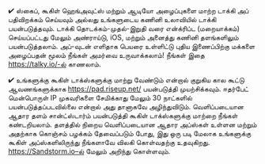 


✔ ஸ்கைப், கூகிள் ஹெங்அவுட்ஸ் மற்றும் ஆடியோ அழைப்புகளை மாற்ற டாக்கி அப் பதிவிறக்கம் செய்யவும் அல்லது உங்களுடைய கணினி உலாவியில் டாக்கி பயன்படுத்தவும். டாக்கி தொடக்கம்-முதல்-இறுதி வரை என்க்ரிப்ட (மறையாக்கம்) செய்யப்பட்டது மேலும் அண்ராய்டு, iOS, மற்றும் அனைத்து கணினி தளங்களிலும் பயன்படுத்தலாம். அப்-வுடன் எளிதாக பெயரை உள்ளிட்டு புதிய இணைப்பிற்கு மக்களை அழைப்பதன் மூலம் நீங்கள் அமர்வை உருவாக்கலாம்! நீங்கள் இதை https://talky.io/-ல் காணலாம். 

✔ உங்களுக்கு கூகிள் டாக்ஸ்களுக்கு மாற்று வேண்டும் என்றால் குறுகிய கால கூட்டு ஆவணங்களுக்காக https://pad.riseup.net/ பயன்படுத்தி முயற்சிக்கவும். ஈதர்பேட் மென்பொருள் IP முகவரிகளை சேமிக்காது மேலும் 30 நாட்களில் பயன்படுத்தப்படவில்லை என்றால் அது தானாகவே அழிந்துவிடும். வெளிப்படையான ஆதார தளம் சான்ட்ஸ்டார்ம் பயன்படுத்தி கூகிள் டாக்ஸ்களுக்கு மாற்றை நீங்கள் கண்டறியலாம். தளத்தில் நிறைய வெளிப்படையான ஆதார அப்ஸ்கள் உள்ளன மற்றும் அதற்காக கொஞ்சம் பழக்கம் தேவைப்படும் போது,  இது ஒரு படி மேலாக உங்களுக்கு கூகிள் அப்ஸ்களிலிருந்து நீங்களாவே விலகி கொள்வதற்கு உதவுகிறது. https://Sandstorm.io–ல் மேலும் அறிந்து கொள்ளவும். 